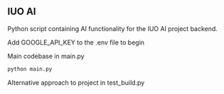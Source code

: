 ## IUO AI

Python script containing AI functionality for the IUO AI project backend.

Add GOOGLE_API_KEY to the .env file to begin

Main codebase in main.py

```sh
python main.py
```

Alternative approach to project in test_build.py